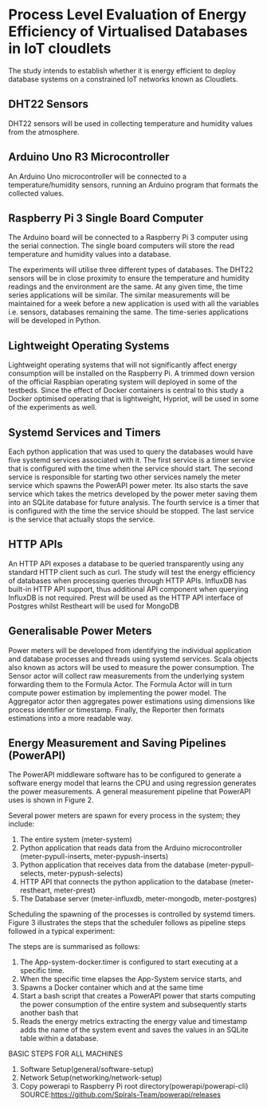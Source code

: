# Process Level Evaluation of Energy Efficiency of Virtualised Databases in IoT cloudlets

The study intends to establish whether it is energy efficient to deploy database systems on a constrained IoT networks known as Cloudlets.  

## DHT22 Sensors
DHT22 sensors will be used in collecting temperature and humidity values from the atmosphere. 

## Arduino Uno R3 Microcontroller
An Arduino Uno microcontroller will be connected to a temperature/humidity sensors, running an Arduino program that formats the collected values.  

## Raspberry Pi 3 Single Board Computer
 The Arduino board will be connected to a Raspberry Pi 3 computer using the serial connection. The single board computers will store the read temperature and humidity values into a database. 

The experiments will utilise three different types of databases. The DHT22 sensors will be in close proximity to ensure the temperature and humidity readings and the environment are the same. At any given time, the time series applications will be similar. The similar measurements will be maintained for a week before a new application is used with all the variables i.e. sensors, databases remaining the same. The time-series applications will be developed in Python.

## Lightweight Operating Systems
Lightweight operating systems that will not significantly affect energy consumption will be installed on the Raspberry Pi. A trimmed down version of the official Raspbian operating system will deployed in some of the testbeds. Since the effect of Docker containers is central to this study a Docker optimised operating that is lightweight, Hypriot, will be used in some of the experiments as well.

## Systemd Services and Timers
Each python application that was used to query the databases would have five systemd services associated with it. The first service is a timer service that is configured with the time when the service should start. The second service is responsible for starting two other services namely the meter service which spawns the PowerAPI power meter. Its also starts the save service which takes the metrics developed by the power meter saving them into an SQLite database for future analysis. The fourth service is a timer that is configured with the time the service should be stopped. The last service is the service that actually stops the service. 

## HTTP APIs 
An HTTP API exposes a database to be queried transparently using any standard HTTP client such as curl. The study will test the energy efficiency of databases when processing queries through HTTP APIs. InfluxDB has built-in HTTP API support, thus additional API component when querying InfluxDB is not required. Prest will be used as the HTTP API interface of Postgres whilst Restheart will be used for MongoDB

## Generalisable Power Meters
Power meters will be developed from identifying the individual application and database processes and threads using systemd services. Scala objects also known as actors will be used to measure the power consumption. The Sensor actor will collect raw measurements from the underlying system forwarding them to the Formula Actor. The Formula Actor will in turn compute power estimation by implementing the power model. The Aggregator actor then aggregates power estimations using dimensions like process identifier or timestamp. Finally, the Reporter then formats estimations into a more readable way. 

## Energy Measurement and Saving Pipelines (PowerAPI)
The PowerAPI middleware software has to be configured to generate a software energy model that learns the CPU and using regression generates the power measurements. A general measurement pipeline that PowerAPI uses is shown in Figure 2.

Several power meters are spawn for every process in the system; they include:

1. The entire system (meter-system)
2. Python application that reads data from the Arduino microcontroller (meter-pypull-inserts, meter-pypush-inserts)
1. Python application that receives data from the database (meter-pypull-selects, meter-pypush-selects)
2. HTTP API that connects the python application to the database (meter-restheart, meter-prest)
3. The Database server (meter-influxdb, meter-mongodb, meter-postgres)

Scheduling the spawning of the processes is controlled by systemd timers. Figure 3 illustrates the steps that the scheduler follows as pipeline steps followed in a typical experiment:


The steps are is summarised as follows:
1. The App-system-docker.timer is configured to start executing at a specific time. 
2. When the specific time elapses the App-System service starts, and 
3. Spawns a Docker container which and at the same time 
4. Start a bash script that creates a PowerAPI power that starts computing the power consumption of the entire system and subsequently starts another bash that 
5. Reads the energy metrics extracting the energy value and timestamp adds the 	name of the system event and saves the values in an SQLite table within a 	database.


BASIC STEPS FOR ALL MACHINES
1. Software Setup(general/software-setup)
2. Network Setup(networking/network-setup)
3. Copy powerapi to Raspberry Pi root directory(powerapi/powerapi-cli) SOURCE:https://github.com/Spirals-Team/powerapi/releases
